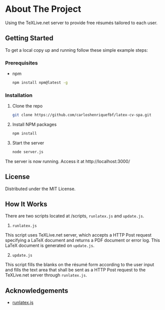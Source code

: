 # About The Project

Using the TeXLive.net server to provide free résumés tailored to each user.

## Getting Started

To get a local copy up and running follow these simple example steps:

### Prerequisites

* npm
  ```sh
  npm install npm@latest -g
  ```

### Installation

1. Clone the repo
   ```sh
   git clone https://github.com/carloshenriquefbf/latex-cv-spa.git
   ```
3. Install NPM packages
   ```sh
   npm install
   ```
4. Start the server
   ```sh
   node server.js
   ```
The server is now running. Access it at http://localhost:3000/   
  
## License

Distributed under the MIT License.

## How It Works

There are two scripts located at /scripts, ```runlatex.js``` and ```update.js```. 

1. ```runlatex.js```

This script uses TeXLive.net server, which accepts a HTTP Post request specifying a LaTeX document and returns a PDF document or error log. This LaTeX document is generated on ```update.js```.

2. ```update.js```

This script fills the blanks on the résumé form according to the user input and fills the text area that shall be sent as a HTTP Post request to the TeXLive.net server through ```runlatex.js```. 

## Acknowledgements

* [runlatex.js](https://github.com/learnlatex/learnlatex.github.io)
